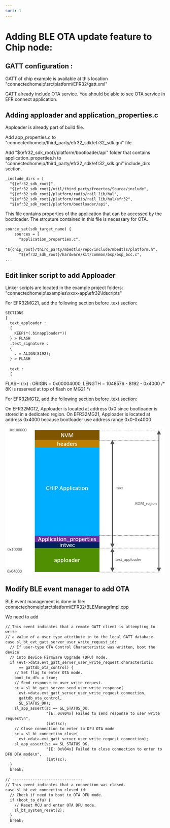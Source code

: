 ```yaml
---
sort: 1
---
```


# Adding BLE OTA update feature to Chip node:

## GATT configuration :

GATT of chip example is available at this location "connectedhomeip\src\platform\EFR32\gatt.xml"

GATT already include OTA service. You should be able to see OTA service in EFR connect application.

## Adding apploader and application_properties.c

Apploader is already part of build file.

Add app_properties.c to "connectedhomeip/third_party/efr32_sdk/efr32_sdk.gni" file.

Add "${efr32_sdk_root}/platform/bootloader/api" folder that contains application_properties.h to "connectedhomeip/third_party/efr32_sdk/efr32_sdk.gni" include_dirs section.

```
_include_dirs = [
  "${efr32_sdk_root}",
  "${efr32_sdk_root}/util/third_party/freertos/Source/include",
  "${efr32_sdk_root}/platform/radio/rail_lib/hal",
  "${efr32_sdk_root}/platform/radio/rail_lib/hal/efr32",
  "${efr32_sdk_root}/platform/bootloader/api",

```

This file contains properties of the application that can be accessed by the bootloader. The strcuture contained in this file is necessary for OTA.

```
source_set(sdk_target_name) {
    sources = [
      "application_properties.c",
      "${chip_root}/third_party/mbedtls/repo/include/mbedtls/platform.h",
      "${efr32_sdk_root}/hardware/kit/common/bsp/bsp_bcc.c",
...
```

## Edit linker script to add Apploader

Linker scripts are located in the example project folders: "connectedhomeip\examples\xxxx-app\efr32\ldscripts"


For EFR32MG21, add the following section before .text section:

```
SECTIONS
{
 .text_apploader :
  {
    KEEP(*(.binapploader*))
  } > FLASH
  .text_signature :
  {
    . = ALIGN(8192);
  } > FLASH

 .text :
  {
```

FLASH (rx) : ORIGIN = 0x00004000, LENGTH = 1048576 - 8192 - 0x4000  /* 8K is reserved at top of flash on MG21 */

For EFR32MG12, add the following section before .text section:


On EFR32MG12, Apploader is located at address 0x0 since bootloader is stored in a dedicated region. On EFR32MG21, Apploader is located at address 0x4000 because bootloader use address range 0x0-0x4000

![](mmapEFR32MG21.JPG?raw=true "Memory Mapping of EFR32MG21")


## Modify BLE event manager to add OTA

BLE event management is done in file: connectedhomeip\src\platform\EFR32\BLEManagrImpl.cpp

We need to add

```
// This event indicates that a remote GATT client is attempting to write
// a value of a user type attribute in to the local GATT database.
case sl_bt_evt_gatt_server_user_write_request_id:
  // If user-type OTA Control Characteristic was written, boot the device
  // into Device Firmware Upgrade (DFU) mode.
  if (evt->data.evt_gatt_server_user_write_request.characteristic
      == gattdb_ota_control) {
    // Set flag to enter OTA mode.
    boot_to_dfu = true;
    // Send response to user write request.
    sc = sl_bt_gatt_server_send_user_write_response(
      evt->data.evt_gatt_server_user_write_request.connection,
      gattdb_ota_control,
      SL_STATUS_OK);
    sl_app_assert(sc == SL_STATUS_OK,
                  "[E: 0x%04x] Failed to send response to user write request\n",
                  (int)sc);
    // Close connection to enter to DFU OTA mode
    sc = sl_bt_connection_close(
      evt->data.evt_gatt_server_user_write_request.connection);
    sl_app_assert(sc == SL_STATUS_OK,
                  "[E: 0x%04x] Failed to close connection to enter to DFU OTA mode\n",
                  (int)sc);
  }
  break;

// -------------------------------
// This event indicates that a connection was closed.
case sl_bt_evt_connection_closed_id:
  // Check if need to boot to OTA DFU mode.
  if (boot_to_dfu) {
    // Reset MCU and enter OTA DFU mode.
    sl_bt_system_reset(2);
  }
  break;
```
